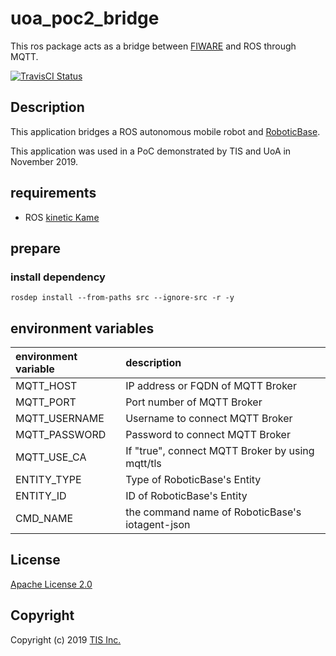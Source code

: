 # uoa\_poc2\_bridge
This ros package acts as a bridge between [FIWARE](https://www.fiware.org/) and ROS through MQTT.

[![TravisCI Status](https://travis-ci.org/RoboticBase/uoa_poc2_bridge.svg?branch=master)](https://travis-ci.org/RoboticBase/uoa_poc2_bridge/)

## Description
This application bridges a ROS autonomous mobile robot and [RoboticBase](https://github.com/RoboticBase/).

This application was used in a PoC demonstrated by TIS and UoA in November 2019.

## requirements
* ROS [kinetic Kame](http://wiki.ros.org/kinetic)

## prepare

### install dependency
```
rosdep install --from-paths src --ignore-src -r -y
```

## environment variables

|environment variable|description|
|:--|:--|
|MQTT\_HOST|IP address or FQDN of MQTT Broker|
|MQTT\_PORT|Port number of MQTT Broker|
|MQTT\_USERNAME|Username to connect MQTT Broker|
|MQTT\_PASSWORD|Password to connect MQTT Broker|
|MQTT\_USE\_CA|If "true", connect MQTT Broker by using mqtt/tls|
|ENTITY\_TYPE|Type of RoboticBase's Entity|
|ENTITY\_ID|ID of RoboticBase's Entity|
|CMD\_NAME|the command name of RoboticBase's iotagent-json|

## License

[Apache License 2.0](/LICENSE)

## Copyright
Copyright (c) 2019 [TIS Inc.](https://www.tis.co.jp/)
